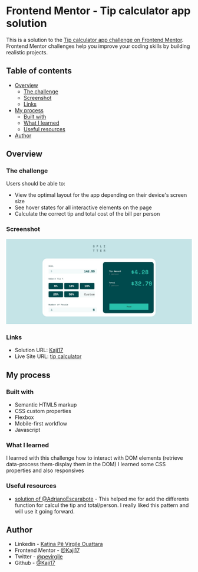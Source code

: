 # Frontend Mentor - Tip calculator app solution

This is a solution to the [Tip calculator app challenge on Frontend Mentor](https://www.frontendmentor.io/challenges/tip-calculator-app-ugJNGbJUX). Frontend Mentor challenges help you improve your coding skills by building realistic projects.

## Table of contents

- [Overview](#overview)
  - [The challenge](#the-challenge)
  - [Screenshot](#screenshot)
  - [Links](#links)
- [My process](#my-process)
  - [Built with](#built-with)
  - [What I learned](#what-i-learned)
  - [Useful resources](#useful-resources)
- [Author](#author)

## Overview

### The challenge

Users should be able to:

- View the optimal layout for the app depending on their device's screen size
- See hover states for all interactive elements on the page
- Calculate the correct tip and total cost of the bill per person

### Screenshot

![](images/Capture%20web_25-10-2022_181924_.jpeg)
### Links

- Solution URL: [Kaji17](https://github.com/Kaji17/Tip-calculator-app-)
- Live Site URL: [tip calculator](https://kaji17.github.io/Tip-calculator-app-/)

## My process

### Built with

- Semantic HTML5 markup
- CSS custom properties
- Flexbox
- Mobile-first workflow
- Javascript
### What I learned

I learned with this challenge how to interact with DOM elements (retrieve data-process them-display them in the DOM)
I learned some CSS properties and also responsives


### Useful resources

- [solution of @AdrianoEscarabote](https://www.frontendmentor.io/solutions/tip-calculator-app-w-html-sass-js-hi5HGv-M4n) - This helped me for add the differents function for calcul the tip and total/person. I really liked this pattern and will use it going forward.

## Author

- Linkedin - [Katina Pê Virgile Ouattara](https://www.linkedin.com/in/katina-p%C3%AA-virgile-ouattara-62289a203/)
- Frontend Mentor - [@Kaji17](https://www.frontendmentor.io/profile/Kaji17)
- Twitter - [@pevirgile](https://twitter.com/pevirgile)
- Github - [@Kaji17](https://github.com/Kaji17)
